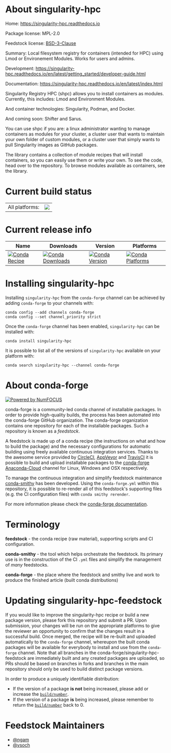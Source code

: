 About singularity-hpc
=====================

Home: https://singularity-hpc.readthedocs.io

Package license: MPL-2.0

Feedstock license: [BSD-3-Clause](https://github.com/conda-forge/singularity-hpc-feedstock/blob/master/LICENSE.txt)

Summary: Local filesystem registry for containers (intended for HPC) using Lmod or Environement Modules. Works for users and admins.

Development: https://singularity-hpc.readthedocs.io/en/latest/getting_started/developer-guide.html

Documentation: https://singularity-hpc.readthedocs.io/en/latest/index.html

Singularity Registry HPC (shpc) allows you to install containers as modules.
Currently, this includes: Lmod and Environment Modules.

And container technologies:
  Singularity,
  Podman, and
  Docker.

And coming soon:
  Shifter and
  Sarus.

You can use shpc if you are:
  a linux administrator wanting to manage containers as modules for your cluster,
  a cluster user that wants to maintain your own folder of custom modules, or
  a cluster user that simply wants to pull Singularity images as GitHub packages.

The library contains a collection of module recipes that will install containers,
so you can easily use them or write your own. To see the code, head over to the repository.
To browse modules available as containers, see the library.


Current build status
====================


<table><tr><td>All platforms:</td>
    <td>
      <a href="https://dev.azure.com/conda-forge/feedstock-builds/_build/latest?definitionId=&branchName=master">
        <img src="https://dev.azure.com/conda-forge/feedstock-builds/_apis/build/status/singularity-hpc-feedstock?branchName=master">
      </a>
    </td>
  </tr>
</table>

Current release info
====================

| Name | Downloads | Version | Platforms |
| --- | --- | --- | --- |
| [![Conda Recipe](https://img.shields.io/badge/recipe-singularity--hpc-green.svg)](https://anaconda.org/conda-forge/singularity-hpc) | [![Conda Downloads](https://img.shields.io/conda/dn/conda-forge/singularity-hpc.svg)](https://anaconda.org/conda-forge/singularity-hpc) | [![Conda Version](https://img.shields.io/conda/vn/conda-forge/singularity-hpc.svg)](https://anaconda.org/conda-forge/singularity-hpc) | [![Conda Platforms](https://img.shields.io/conda/pn/conda-forge/singularity-hpc.svg)](https://anaconda.org/conda-forge/singularity-hpc) |

Installing singularity-hpc
==========================

Installing `singularity-hpc` from the `conda-forge` channel can be achieved by adding `conda-forge` to your channels with:

```
conda config --add channels conda-forge
conda config --set channel_priority strict
```

Once the `conda-forge` channel has been enabled, `singularity-hpc` can be installed with:

```
conda install singularity-hpc
```

It is possible to list all of the versions of `singularity-hpc` available on your platform with:

```
conda search singularity-hpc --channel conda-forge
```


About conda-forge
=================

[![Powered by
NumFOCUS](https://img.shields.io/badge/powered%20by-NumFOCUS-orange.svg?style=flat&colorA=E1523D&colorB=007D8A)](https://numfocus.org)

conda-forge is a community-led conda channel of installable packages.
In order to provide high-quality builds, the process has been automated into the
conda-forge GitHub organization. The conda-forge organization contains one repository
for each of the installable packages. Such a repository is known as a *feedstock*.

A feedstock is made up of a conda recipe (the instructions on what and how to build
the package) and the necessary configurations for automatic building using freely
available continuous integration services. Thanks to the awesome service provided by
[CircleCI](https://circleci.com/), [AppVeyor](https://www.appveyor.com/)
and [TravisCI](https://travis-ci.com/) it is possible to build and upload installable
packages to the [conda-forge](https://anaconda.org/conda-forge)
[Anaconda-Cloud](https://anaconda.org/) channel for Linux, Windows and OSX respectively.

To manage the continuous integration and simplify feedstock maintenance
[conda-smithy](https://github.com/conda-forge/conda-smithy) has been developed.
Using the ``conda-forge.yml`` within this repository, it is possible to re-render all of
this feedstock's supporting files (e.g. the CI configuration files) with ``conda smithy rerender``.

For more information please check the [conda-forge documentation](https://conda-forge.org/docs/).

Terminology
===========

**feedstock** - the conda recipe (raw material), supporting scripts and CI configuration.

**conda-smithy** - the tool which helps orchestrate the feedstock.
                   Its primary use is in the construction of the CI ``.yml`` files
                   and simplify the management of *many* feedstocks.

**conda-forge** - the place where the feedstock and smithy live and work to
                  produce the finished article (built conda distributions)


Updating singularity-hpc-feedstock
==================================

If you would like to improve the singularity-hpc recipe or build a new
package version, please fork this repository and submit a PR. Upon submission,
your changes will be run on the appropriate platforms to give the reviewer an
opportunity to confirm that the changes result in a successful build. Once
merged, the recipe will be re-built and uploaded automatically to the
`conda-forge` channel, whereupon the built conda packages will be available for
everybody to install and use from the `conda-forge` channel.
Note that all branches in the conda-forge/singularity-hpc-feedstock are
immediately built and any created packages are uploaded, so PRs should be based
on branches in forks and branches in the main repository should only be used to
build distinct package versions.

In order to produce a uniquely identifiable distribution:
 * If the version of a package **is not** being increased, please add or increase
   the [``build/number``](https://docs.conda.io/projects/conda-build/en/latest/resources/define-metadata.html#build-number-and-string).
 * If the version of a package **is** being increased, please remember to return
   the [``build/number``](https://docs.conda.io/projects/conda-build/en/latest/resources/define-metadata.html#build-number-and-string)
   back to 0.

Feedstock Maintainers
=====================

* [@ngam](https://github.com/ngam/)
* [@vsoch](https://github.com/vsoch/)

